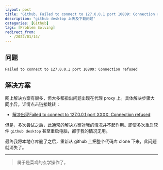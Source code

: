 ```yaml
---
layout: post
title: "Github. Failed to connect to 127.0.0.1 port 10809: Connection refused"
description: "github desktop 上传及下载问题"
categories: [Github]
tags: [Problem Solving]
redirect_from:
  - /2022/01/14/
---
```


## 问题

`Failed to connect to 127.0.0.1 port 10809: Connection refused`

## 解决方案

网上解决方案有很多，但大多都指出问题出现在代理 proxy 上。具体解决步骤大同小异，详情点击链接跳转：

- [解决出现Failed to connect to 127.0.0.1 port XXXX: Connection refused](https://blog.51cto.com/u_15326986/3328702)

但是，多次尝试之后，此通常的解决方案对我的情况并不起作用。即使多次重启软件 `github desktop` 甚至重启电脑，都于我的情况无用。

最终我将本地仓库删了之后，重新从 github 上把整个代码库 clone 下来，此问题就消失了。

---

> 属于是菜鸡的玄学操作了。
